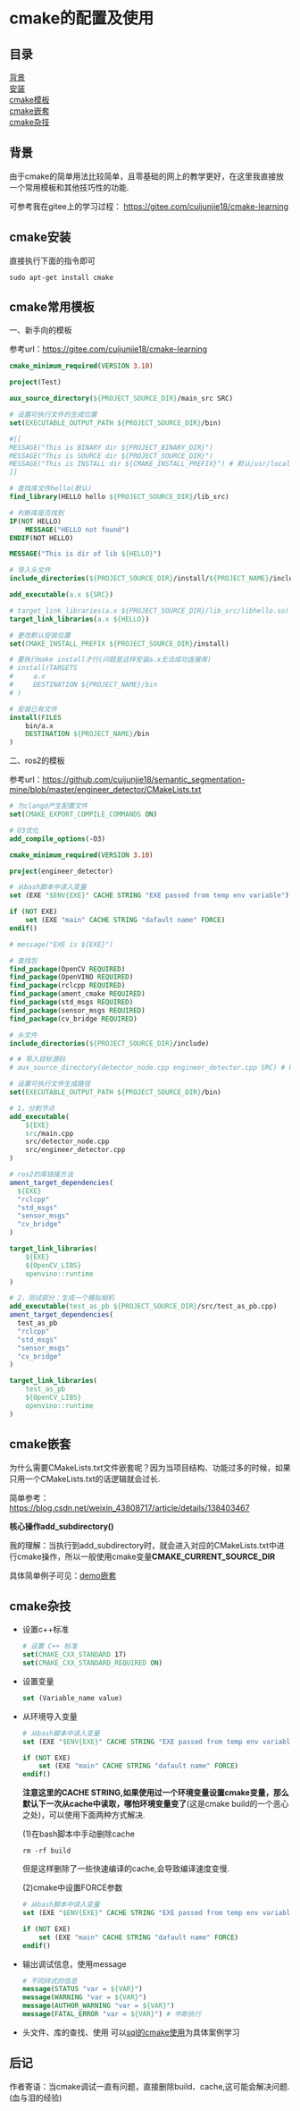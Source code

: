 # cmake的配置及使用

## 目录

[背景](#背景)  
[安装](#cmake安装)  
[cmake模板](#cmake常用模板)  
[cmake嵌套](#cmake嵌套)  
[cmake杂技](#cmake杂技)   

## 背景

由于cmake的简单用法比较简单，且零基础的网上的教学更好，在这里我直接放一个常用模板和其他技巧性的功能.

可参考我在gitee上的学习过程： https://gitee.com/cuijunjie18/cmake-learning  

## cmake安装

直接执行下面的指令即可
```shell
sudo apt-get install cmake
```

## cmake常用模板

一、新手向的模板

参考url：https://gitee.com/cuijunjie18/cmake-learning

```cmake
cmake_minimum_required(VERSION 3.10)

project(Test)

aux_source_directory(${PROJECT_SOURCE_DIR}/main_src SRC)

# 设置可执行文件的生成位置
set(EXECUTABLE_OUTPUT_PATH ${PROJECT_SOURCE_DIR}/bin)

#[[
MESSAGE("This is BINARY dir ${PROJECT_BINARY_DIR}")
MESSAGE("This is SOURCE dir ${PROJECT_SOURCE_DIR}")
MESSAGE("This is INSTALL dir ${CMAKE_INSTALL_PREFIX}") # 默认/usr/local
]]

# 查找库文件hello(默认)
find_library(HELLO hello ${PROJECT_SOURCE_DIR}/lib_src)

# 判断库是否找到
IF(NOT HELLO)
    MESSAGE("HELLO not found")
ENDIF(NOT HELLO)

MESSAGE("This is dir of lib ${HELLO}")

# 导入头文件
include_directories(${PROJECT_SOURCE_DIR}/install/${PROJECT_NAME}/include)

add_executable(a.x ${SRC})

# target_link_libraries(a.x ${PROJECT_SOURCE_DIR}/lib_src/libhello.so)
target_link_libraries(a.x ${HELLO})

# 更改默认安装位置
set(CMAKE_INSTALL_PREFIX ${PROJECT_SOURCE_DIR}/install)

# 要执行make install才行(问题是这样安装a.x无法成功连接库)
# install(TARGETS
#     a.x
#     DESTINATION ${PROJECT_NAME}/bin
# )

# 安装已有文件
install(FILES
    bin/a.x
    DESTINATION ${PROJECT_NAME}/bin
)
```

二、ros2的模板

参考url：https://github.com/cuijunjie18/semantic_segmentation-mine/blob/master/engineer_detector/CMakeLists.txt

```cmake
# 为clangd产生配置文件
set(CMAKE_EXPORT_COMPILE_COMMANDS ON)

# O3优化
add_compile_options(-O3)

cmake_minimum_required(VERSION 3.10)

project(engineer_detector)

# 从bash脚本中读入变量
set (EXE "$ENV{EXE}" CACHE STRING "EXE passed from temp env variable") 

if (NOT EXE)
    set (EXE "main" CACHE STRING "dafault name" FORCE)
endif()

# message("EXE is ${EXE}")

# 查找包
find_package(OpenCV REQUIRED)
find_package(OpenVINO REQUIRED)
find_package(rclcpp REQUIRED)
find_package(ament_cmake REQUIRED)
find_package(std_msgs REQUIRED)
find_package(sensor_msgs REQUIRED)
find_package(cv_bridge REQUIRED)

# 头文件
include_directories(${PROJECT_SOURCE_DIR}/include)

# # 导入目标源码
# aux_source_directory(detector_node.cpp engineer_detector.cpp SRC) # PROJECT_BINARY_DIR为执行cmake命令的位置

# 设置可执行文件生成路径
set(EXECUTABLE_OUTPUT_PATH ${PROJECT_SOURCE_DIR}/bin)

# 1，分割节点
add_executable(
	${EXE} 
	src/main.cpp
	src/detector_node.cpp 
	src/engineer_detector.cpp	
)

# ros2的库链接方法
ament_target_dependencies(
  ${EXE}
  "rclcpp"
  "std_msgs"
  "sensor_msgs"
  "cv_bridge"
)

target_link_libraries(
    ${EXE}
    ${OpenCV_LIBS}
    openvino::runtime
)

# 2，测试部分：生成一个模拟相机
add_executable(test_as_pb ${PROJECT_SOURCE_DIR}/src/test_as_pb.cpp)
ament_target_dependencies(
  test_as_pb 
  "rclcpp"
  "std_msgs" 
  "sensor_msgs"
  "cv_bridge"
)

target_link_libraries(
    test_as_pb 
	${OpenCV_LIBS} 
	openvino::runtime
)
```

## cmake嵌套

为什么需要CMakeLists.txt文件嵌套呢？因为当项目结构、功能过多的时候，如果只用一个CMakeLists.txt的话逻辑就会过长.

简单参考： https://blog.csdn.net/weixin_43808717/article/details/138403467

**核心操作add_subdirectory()**

我的理解：当执行到add_subdirectory时，就会进入对应的CMakeLists.txt中进行cmake操作，所以一般使用cmake变量**CMAKE_CURRENT_SOURCE_DIR**

具体简单例子可见：[demo嵌套](demo/ws_new)

## cmake杂技

- 设置c++标准
  
    ```cmake
    # 设置 C++ 标准
    set(CMAKE_CXX_STANDARD 17)
    set(CMAKE_CXX_STANDARD_REQUIRED ON)
    ```

- 设置变量

    ```cmake
    set (Variable_name value)
    ```

- 从环境导入变量

    ```cmake
    # 从bash脚本中读入变量
    set (EXE "$ENV{EXE}" CACHE STRING "EXE passed from temp env variable") 

    if (NOT EXE)
        set (EXE "main" CACHE STRING "dafault name" FORCE)
    endif()
    ```
    **注意这里的CACHE STRING,如果使用过一个环境变量设置cmake变量，那么默认下一次从cache中读取，哪怕环境变量变了**(这是cmake build的一个恶心之处)，可以使用下面两种方式解决.

    (1)在bash脚本中手动删除cache
    ```shell
    rm -rf build
    ```
    但是这样删除了一些快速编译的cache,会导致编译速度变慢.

    (2)cmake中设置FORCE参数
    ```cmake
    # 从bash脚本中读入变量
    set (EXE "$ENV{EXE}" CACHE STRING "EXE passed from temp env variable" FORCE)  #设置FORCE参数，强制覆盖cache变量

    if (NOT EXE)
        set (EXE "main" CACHE STRING "dafault name" FORCE)
    endif()
    ```
- 输出调试信息，使用message
  ```cmake
  # 不同样式的信息
  message(STATUS "var = ${VAR}")
  message(WARNING "var = ${VAR}")
  message(AUTHOR_WARNING "var = ${VAR}")
  message(FATAL_ERROR "var = ${VAR}") # 中断执行
  ```

- 头文件、库的查找、使用
  可以[sql的cmake使用](../mysql/readme.md)为具体案例学习

## 后记

作者寄语：当cmake调试一直有问题，直接删除build、cache,这可能会解决问题.(血与泪的经验)